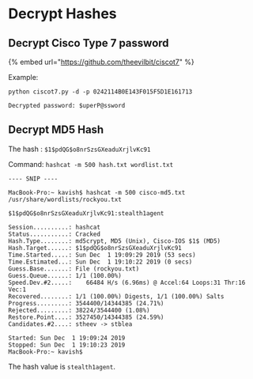 # Decrypt Hashes

## Decrypt Cisco Type 7 password

{% embed url="https://github.com/theevilbit/ciscot7" %}

Example:

```text
python ciscot7.py -d -p 0242114B0E143F015F5D1E161713

Decrypted password: $uperP@ssword
```

## Decrypt MD5 Hash

The hash : `$1$pdQG$o8nrSzsGXeaduXrjlvKc91`

Command: `hashcat -m 500 hash.txt wordlist.txt`

```text
---- SNIP ----

MacBook-Pro:~ kavish$ hashcat -m 500 cisco-md5.txt /usr/share/wordlists/rockyou.txt

$1$pdQG$o8nrSzsGXeaduXrjlvKc91:stealth1agent

Session..........: hashcat
Status...........: Cracked
Hash.Type........: md5crypt, MD5 (Unix), Cisco-IOS $1$ (MD5)
Hash.Target......: $1$pdQG$o8nrSzsGXeaduXrjlvKc91
Time.Started.....: Sun Dec  1 19:09:29 2019 (53 secs)
Time.Estimated...: Sun Dec  1 19:10:22 2019 (0 secs)
Guess.Base.......: File (rockyou.txt)
Guess.Queue......: 1/1 (100.00%)
Speed.Dev.#2.....:    66484 H/s (6.96ms) @ Accel:64 Loops:31 Thr:16 Vec:1
Recovered........: 1/1 (100.00%) Digests, 1/1 (100.00%) Salts
Progress.........: 3544400/14344385 (24.71%)
Rejected.........: 38224/3544400 (1.08%)
Restore.Point....: 3527450/14344385 (24.59%)
Candidates.#2....: stheev -> stblea

Started: Sun Dec  1 19:09:24 2019
Stopped: Sun Dec  1 19:10:23 2019
MacBook-Pro:~ kavish$
```

 The hash value is `stealth1agent`.

